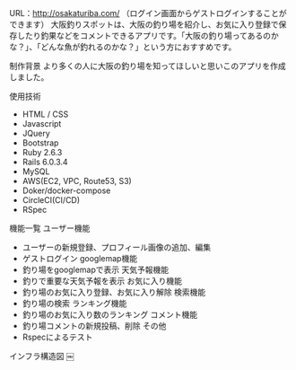 
URL：http://osakaturiba.com/ （ログイン画面からゲストログインすることができます）
大阪釣りスポットは、大阪の釣り場を紹介し、お気に入り登録で保存したり釣果などをコメントできるアプリです。「大阪の釣り場ってあるのかな？」、「どんな魚が釣れるのかな？」という方におすすめです。

制作背景
より多くの人に大阪の釣り場を知ってほしいと思いこのアプリを作成しました。


使用技術
* HTML / CSS
* Javascript
* JQuery
* Bootstrap
* Ruby 2.6.3
* Rails 6.0.3.4
* MySQL
* AWS(EC2, VPC, Route53, S3)
* Doker/docker-compose
* CircleCI(CI/CD)
* RSpec

機能一覧
ユーザー機能
* ユーザーの新規登録、プロフィール画像の追加、編集
* ゲストログイン
googlemap機能
* 釣り場をgooglemapで表示
天気予報機能
* 釣りで重要な天気予報を表示
お気に入り機能
* 釣り場のお気に入り登録、お気に入り解除
検索機能
* 釣り場の検索
ランキング機能
* 釣り場のお気に入り数のランキング
コメント機能
* 釣り場コメントの新規投稿、削除
その他
* Rspecによるテスト

インフラ構造図
￼
